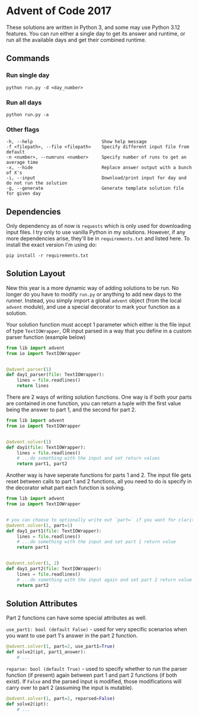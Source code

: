 # Advent of Code 2017

These solutions are written in Python 3, and some may use Python 3.12 features. You can run either a single day to get its answer and runtime, or run all the available days and get their combined runtime.

## Commands

### Run single day

```
python run.py -d <day_number>
```

### Run all days

```
python run.py -a
```

### Other flags

```
-h, --help                          Show help message
-f <filepath>, --file <filepath>    Specify different input file from default
-n <number>, --numruns <number>     Specify number of runs to get an average time
-x, --hide                          Replace answer output with a bunch of X's
-i, --input                         Download/print input for day and do not run the solution
-g, --generate                      Generate template solution file for given day
```

## Dependencies

Only dependency as of now is `requests` which is only used for downloading input files. I try only to use vanilla Python in my solutions. However, if any more dependencies arise, they'll be in `requirements.txt` and listed here. To install the exact version I'm using do:

```
pip install -r requirements.txt
```

## Solution Layout

New this year is a more dynamic way of adding solutions to be run. No longer do you have to modify `run.py` or anything to add new days to the runner. Instead, you simply import a global `advent` object (from the local `advent` module), and use a special decorator to mark your function as a solution.

Your solution function must accept 1 parameter which either is the file input of type `TextIOWrapper`, OR input parsed in a way that you define in a custom parser function (example below)

```py
from lib import advent
from io import TextIOWrapper


@advent.parser(1)
def day1_parser(file: TextIOWrapper):
    lines = file.readlines()
    return lines
```

There are 2 ways of writing solution functions. One way is if both your parts are contained in one function, you can return a tuple with the first value being the answer to part 1, and the second for part 2.

```py
from lib import advent
from io import TextIOWrapper


@advent.solver(1)
def day1(file: TextIOWrapper):
    lines = file.readlines()
    # ...do something with the input and set return values
    return part1, part2
```

Another way is have seperate functions for parts 1 and 2. The input file gets reset between calls to part 1 and 2 functions, all you need to do is specify in the decorator what part each function is solving.

```py
from lib import advent
from io import TextIOWrapper


# you can choose to optionally write out `part=` if you want for clarity
@advent.solver(1, part=1)
def day1_part1(file: TextIOWrapper):
    lines = file.readlines()
    # ...do something with the input and set part 1 return value
    return part1


@advent.solver(1, 2)
def day1_part2(file: TextIOWrapper):
    lines = file.readlines()
    # ...do something with the input again and set part 2 return value
    return part2
```

## Solution Attributes

Part 2 functions can have some special attributes as well.

`use_part1: bool (default False)` - used for very specific scenarios when you want to use part 1's answer in the part 2 function.

```py
@advent.solver(1, part=2, use_part1=True)
def solve2(ipt, part1_answer):
    # ...
```

`reparse: bool (default True)` - used to specify whether to run the parser function (if present) again between part 1 and part 2 functions (if both exist). If `False` and the parsed input is modified, those modifications will carry over to part 2 (assuming the input is mutable).

```py
@advent.solver(1, part=2, reparsed=False)
def solve2(ipt):
    # ...
```
